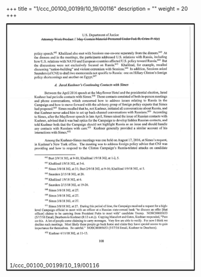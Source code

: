 +++
title = "1/ccc_00100_00199/10_19/00116"
description = ""
weight = 20
+++

<table style="border:2px solid black;max-width:800px;max-height:800px;" 
><tr><td>
<img class="center-fit-jpg"
src="/jpg_/jpg_mueller_report_searchable_116.jpg">
1/ccc_00100_00199/10_19/00116
</img></td></tr></table>
